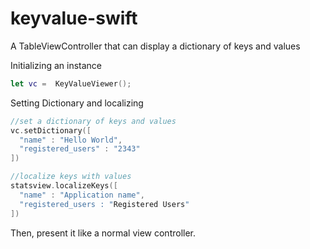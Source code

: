 # keyvalue-swift
A TableViewController that can display a dictionary of keys and values

Initializing an instance
```swift 
let vc =  KeyValueViewer();
```

Setting Dictionary and localizing
```swift
//set a dictionary of keys and values
vc.setDictionary([
  "name" : "Hello World",
  "registered_users" : "2343"
])

//localize keys with values
statsview.localizeKeys([
  "name" : "Application name",
  "registered_users : "Registered Users"
])
```

Then, present it like a normal view controller.
